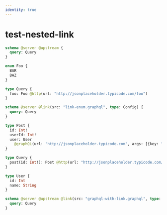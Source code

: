 ```yaml
---
identity: true
---
```


# test-nested-link

```graphql @file:link-enum.graphql
schema @server @upstream {
  query: Query
}

enum Foo {
  BAR
  BAZ
}

type Query {
  foo: Foo @http(url: "http://jsonplaceholder.typicode.com/foo")
}
```

```graphql @file:graphql-with-link.graphql
schema @server @link(src: "link-enum.graphql", type: Config) {
  query: Query
}

type Post {
  id: Int!
  userId: Int!
  user: User
    @graphQL(url: "http://jsonplaceholder.typicode.com", args: [{key: "id", value: "{{.value.userId}}"}], name: "user")
}

type Query {
  post(id: Int!): Post @http(url: "http://jsonplaceholder.typicode.com/posts/{{.args.id}}")
}

type User {
  id: Int
  name: String
}
```

```graphql @config
schema @server @upstream @link(src: "graphql-with-link.graphql", type: Config) {
  query: Query
}
```
